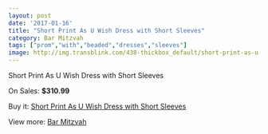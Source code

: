 ```yaml
---
layout: post
date: '2017-01-16'
title: "Short Print As U Wish Dress with Short Sleeves"
category: Bar Mitzvah
tags: ["prom","with","beaded","dresses","sleeves"]
image: http://img.transblink.com/438-thickbox_default/short-print-as-u-wish-dress-with-short-sleeves.jpg
---
```

Short Print As U Wish Dress with Short Sleeves

On Sales: **$310.99**
<a href="https://www.transblink.com/en/bar-mitzvah/116-short-print-as-u-wish-dress-with-short-sleeves.html"><amp-img layout="responsive" width="600" height="600" src="//img.transblink.com/438-thickbox_default/short-print-as-u-wish-dress-with-short-sleeves.jpg" alt="Short Print As U Wish Dress with Short Sleeves 0" /></a>
<a href="https://www.transblink.com/en/bar-mitzvah/116-short-print-as-u-wish-dress-with-short-sleeves.html"><amp-img layout="responsive" width="600" height="600" src="//img.transblink.com/440-thickbox_default/short-print-as-u-wish-dress-with-short-sleeves.jpg" alt="Short Print As U Wish Dress with Short Sleeves 1" /></a>
<a href="https://www.transblink.com/en/bar-mitzvah/116-short-print-as-u-wish-dress-with-short-sleeves.html"><amp-img layout="responsive" width="600" height="600" src="//img.transblink.com/439-thickbox_default/short-print-as-u-wish-dress-with-short-sleeves.jpg" alt="Short Print As U Wish Dress with Short Sleeves 2" /></a>

Buy it: [Short Print As U Wish Dress with Short Sleeves](https://www.transblink.com/en/bar-mitzvah/116-short-print-as-u-wish-dress-with-short-sleeves.html "Short Print As U Wish Dress with Short Sleeves")

View more: [Bar Mitzvah](https://www.transblink.com/en/2-bar-mitzvah "Bar Mitzvah")